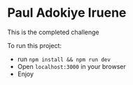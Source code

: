 # Paul Adokiye Iruene

This is the completed challenge

To run this project:

- run `npm install && npm run dev`
- Open `localhost:3000` in your browser
- Enjoy

